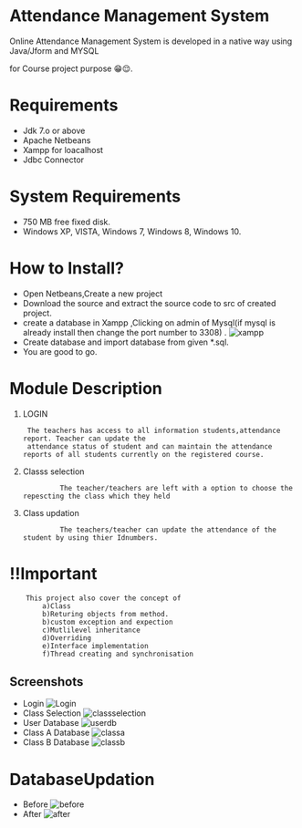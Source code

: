 
# Attendance Management System

Online Attendance Management System is developed in a native way using Java/Jform and MYSQL 

for Course project purpose 😁😌.


# Requirements

- Jdk 7.o or above
- Apache Netbeans
- Xampp for loacalhost
- Jdbc Connector 

# System Requirements
- 750 MB free fixed disk.
- Windows XP, VISTA, Windows 7, Windows 8, Windows 10.

# How to Install?
- Open Netbeans,Create a new project
- Download the source and extract the source code to src of created project.
- create a database in Xampp ,Clicking on admin of Mysql(if mysql is already install then change the port number to 3308) .
![xampp](https://user-images.githubusercontent.com/108018796/175804726-7417e8b1-f1db-4e60-b726-bf31ebbd6700.png)
-  Create database and import database from given *.sql.
- You are good to go.

# Module Description

1) LOGIN
        
        The teachers has access to all information students,attendance report. Teacher can update the
        attendance status of student and can maintain the attendance reports of all students currently on the registered course.


2) Classs selection

                The teacher/teachers are left with a option to choose the repescting the class which they held

3) Class updation 

                The teachers/teacher can update the attendance of the student by using thier Idnumbers.


# !!Important
        

        This project also cover the concept of 
            a)Class
            b)Returing objects from method.
            b)custom exception and expection 
            c)Mutlilevel inheritance
            d)Overriding 
            e)Interface implementation
            f)Thread creating and synchronisation


## Screenshots
- Login 
![Login](https://user-images.githubusercontent.com/108018796/175805509-88eb7099-d4d1-47a3-a878-ddcaaa9a93cd.png)
- Class Selection
![classselection](https://user-images.githubusercontent.com/108018796/175805662-5b994eb1-c5cc-4a5d-800d-388f48188224.png)
- User Database
![userdb](https://user-images.githubusercontent.com/108018796/175805556-eeeacdee-2aef-4362-962b-dee8809a431e.png)
- Class A Database
![classa](https://user-images.githubusercontent.com/108018796/175805595-e85548f3-0aec-4823-8175-dd64e176f03a.png)
- Class B Database
![classb](https://user-images.githubusercontent.com/108018796/175805630-3bc0d7fd-94c0-4e30-b709-74cf84c63aba.png)



# DatabaseUpdation 
- Before
![before](https://user-images.githubusercontent.com/108018796/175805764-8aafcc47-e179-46a5-905a-9bb7a271209d.png)
- After
![after](https://user-images.githubusercontent.com/108018796/175805783-46898223-cee3-41b9-a477-ca19201fa5d0.png)






